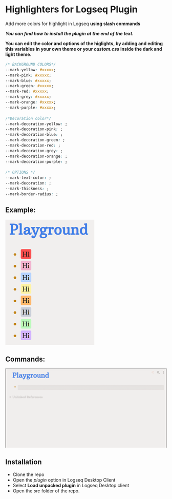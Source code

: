 # Highlighters for Logseq Plugin
Add more colors for highlight in Logseq **using slash commands**

**_You can find how to install the plugin at the end of the text._**

**You can edit the color and options of the higlights, by adding and editing this variables in your own theme or your _custom.css_ inside the dark and light theme.**
```css
/* BACKGROUND COLORS*/
--mark-yellow: #xxxxx;
--mark-pink: #xxxxx;
--mark-blue: #xxxxx;
--mark-green: #xxxxx;
--mark-red: #xxxxx;
--mark-grey: #xxxxx;
--mark-orange: #xxxxx;
--mark-purple: #xxxxx;

/*Decoration color*/
--mark-decoration-yellow: ;
--mark-decoration-pink: ;
--mark-decoration-blue: ;
--mark-decoration-green: ;
--mark-decoration-red: ;
--mark-decoration-grey: ;
--mark-decoration-orange: ;
--mark-decoration-purple: ;

/* OPTIONS */
--mark-text-color: ;
--mark-decoration: ;
--mark-thickness: ;
--mark-border-radius: ;
```

## Example:

![Example photo](imgs/Highlighters-photo.png)

## Commands:

![Slash Gif](imgs/Highlighters.gif)


## Installation

- Clone the repo
- Open the _plugin_ option in Logseq Desktop Client
- Select **Load unpacked plugin** in Logseq Desktop client
- Open the _src_ folder of the repo.
